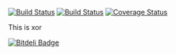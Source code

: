 
[![Build Status](https://travis-ci.org/Mattias-/xor.png?branch=master)](https://travis-ci.org/Mattias-/xor)
[![Build Status](https://drone.io/github.com/Mattias-/xor/status.png)](https://drone.io/github.com/Mattias-/xor/latest)
[![Coverage Status](https://coveralls.io/repos/Mattias-/xor/badge.png)](https://coveralls.io/r/Mattias-/xor)


This is xor


[![Bitdeli Badge](https://d2weczhvl823v0.cloudfront.net/Mattias-/xor/trend.png)](https://bitdeli.com/free "Bitdeli Badge")


